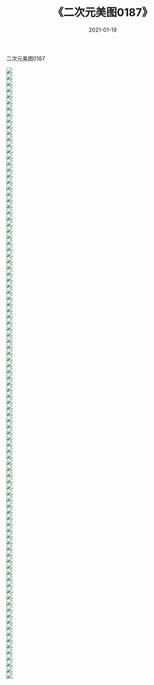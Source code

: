 ﻿---
layout: post
title:  《二次元美图0187》
date:   2021-01-19
img: http://imgx.orgx.ga/二次元/2021/二次元美图0187/000.jpg
categories: [美女, 清纯, 唯美]
---

二次元美图0187

 ![](http://imgx.orgx.ga/二次元/2021/二次元美图0187/001.jpg) <br>![](http://imgx.orgx.ga/二次元/2021/二次元美图0187/002.jpg) <br>![](http://imgx.orgx.ga/二次元/2021/二次元美图0187/003.jpg) <br>![](http://imgx.orgx.ga/二次元/2021/二次元美图0187/004.jpg) <br>![](http://imgx.orgx.ga/二次元/2021/二次元美图0187/005.jpg) <br>![](http://imgx.orgx.ga/二次元/2021/二次元美图0187/006.jpg) <br>![](http://imgx.orgx.ga/二次元/2021/二次元美图0187/007.jpg) <br>![](http://imgx.orgx.ga/二次元/2021/二次元美图0187/008.jpg) <br>![](http://imgx.orgx.ga/二次元/2021/二次元美图0187/009.jpg) <br>![](http://imgx.orgx.ga/二次元/2021/二次元美图0187/010.jpg) <br>![](http://imgx.orgx.ga/二次元/2021/二次元美图0187/011.jpg) <br>![](http://imgx.orgx.ga/二次元/2021/二次元美图0187/012.jpg) <br>![](http://imgx.orgx.ga/二次元/2021/二次元美图0187/013.jpg) <br>![](http://imgx.orgx.ga/二次元/2021/二次元美图0187/014.jpg) <br>![](http://imgx.orgx.ga/二次元/2021/二次元美图0187/015.jpg) <br>![](http://imgx.orgx.ga/二次元/2021/二次元美图0187/016.jpg) <br>![](http://imgx.orgx.ga/二次元/2021/二次元美图0187/017.jpg) <br>![](http://imgx.orgx.ga/二次元/2021/二次元美图0187/018.jpg) <br>![](http://imgx.orgx.ga/二次元/2021/二次元美图0187/019.jpg) <br>![](http://imgx.orgx.ga/二次元/2021/二次元美图0187/020.jpg) <br>![](http://imgx.orgx.ga/二次元/2021/二次元美图0187/021.jpg) <br>![](http://imgx.orgx.ga/二次元/2021/二次元美图0187/022.jpg) <br>![](http://imgx.orgx.ga/二次元/2021/二次元美图0187/023.jpg) <br>![](http://imgx.orgx.ga/二次元/2021/二次元美图0187/024.jpg) <br>![](http://imgx.orgx.ga/二次元/2021/二次元美图0187/025.jpg) <br>![](http://imgx.orgx.ga/二次元/2021/二次元美图0187/026.jpg) <br>![](http://imgx.orgx.ga/二次元/2021/二次元美图0187/027.jpg) <br>![](http://imgx.orgx.ga/二次元/2021/二次元美图0187/028.jpg) <br>![](http://imgx.orgx.ga/二次元/2021/二次元美图0187/029.jpg) <br>![](http://imgx.orgx.ga/二次元/2021/二次元美图0187/030.jpg) <br>![](http://imgx.orgx.ga/二次元/2021/二次元美图0187/031.jpg) <br>![](http://imgx.orgx.ga/二次元/2021/二次元美图0187/032.jpg) <br>![](http://imgx.orgx.ga/二次元/2021/二次元美图0187/033.jpg) <br>![](http://imgx.orgx.ga/二次元/2021/二次元美图0187/034.jpg) <br>![](http://imgx.orgx.ga/二次元/2021/二次元美图0187/035.jpg) <br>![](http://imgx.orgx.ga/二次元/2021/二次元美图0187/036.jpg) <br>![](http://imgx.orgx.ga/二次元/2021/二次元美图0187/037.jpg) <br>![](http://imgx.orgx.ga/二次元/2021/二次元美图0187/038.jpg) <br>![](http://imgx.orgx.ga/二次元/2021/二次元美图0187/039.jpg) <br>![](http://imgx.orgx.ga/二次元/2021/二次元美图0187/040.jpg) <br>![](http://imgx.orgx.ga/二次元/2021/二次元美图0187/041.jpg) <br>![](http://imgx.orgx.ga/二次元/2021/二次元美图0187/042.jpg) <br>![](http://imgx.orgx.ga/二次元/2021/二次元美图0187/043.jpg) <br>![](http://imgx.orgx.ga/二次元/2021/二次元美图0187/044.jpg) <br>![](http://imgx.orgx.ga/二次元/2021/二次元美图0187/045.jpg) <br>![](http://imgx.orgx.ga/二次元/2021/二次元美图0187/046.jpg) <br>![](http://imgx.orgx.ga/二次元/2021/二次元美图0187/047.jpg) <br>![](http://imgx.orgx.ga/二次元/2021/二次元美图0187/048.jpg) <br>![](http://imgx.orgx.ga/二次元/2021/二次元美图0187/049.jpg) <br>![](http://imgx.orgx.ga/二次元/2021/二次元美图0187/050.jpg) <br>![](http://imgx.orgx.ga/二次元/2021/二次元美图0187/051.jpg) <br>![](http://imgx.orgx.ga/二次元/2021/二次元美图0187/052.jpg) <br>![](http://imgx.orgx.ga/二次元/2021/二次元美图0187/053.jpg) <br>![](http://imgx.orgx.ga/二次元/2021/二次元美图0187/054.jpg) <br>![](http://imgx.orgx.ga/二次元/2021/二次元美图0187/055.jpg) <br>![](http://imgx.orgx.ga/二次元/2021/二次元美图0187/056.jpg) <br>![](http://imgx.orgx.ga/二次元/2021/二次元美图0187/057.jpg) <br>![](http://imgx.orgx.ga/二次元/2021/二次元美图0187/058.jpg) <br>![](http://imgx.orgx.ga/二次元/2021/二次元美图0187/059.jpg) <br>![](http://imgx.orgx.ga/二次元/2021/二次元美图0187/060.jpg) <br>![](http://imgx.orgx.ga/二次元/2021/二次元美图0187/061.jpg) <br>![](http://imgx.orgx.ga/二次元/2021/二次元美图0187/062.jpg) <br>![](http://imgx.orgx.ga/二次元/2021/二次元美图0187/063.jpg) <br>![](http://imgx.orgx.ga/二次元/2021/二次元美图0187/064.jpg) <br>![](http://imgx.orgx.ga/二次元/2021/二次元美图0187/065.jpg) <br>![](http://imgx.orgx.ga/二次元/2021/二次元美图0187/066.jpg) <br>![](http://imgx.orgx.ga/二次元/2021/二次元美图0187/067.jpg) <br>![](http://imgx.orgx.ga/二次元/2021/二次元美图0187/068.jpg) <br>![](http://imgx.orgx.ga/二次元/2021/二次元美图0187/069.jpg) <br>![](http://imgx.orgx.ga/二次元/2021/二次元美图0187/070.jpg) <br>![](http://imgx.orgx.ga/二次元/2021/二次元美图0187/071.jpg) <br>![](http://imgx.orgx.ga/二次元/2021/二次元美图0187/072.jpg) <br>![](http://imgx.orgx.ga/二次元/2021/二次元美图0187/073.jpg) <br>![](http://imgx.orgx.ga/二次元/2021/二次元美图0187/074.jpg) <br>![](http://imgx.orgx.ga/二次元/2021/二次元美图0187/075.jpg) <br>![](http://imgx.orgx.ga/二次元/2021/二次元美图0187/076.jpg) <br>![](http://imgx.orgx.ga/二次元/2021/二次元美图0187/077.jpg) <br>![](http://imgx.orgx.ga/二次元/2021/二次元美图0187/078.jpg) <br>![](http://imgx.orgx.ga/二次元/2021/二次元美图0187/079.jpg) <br>![](http://imgx.orgx.ga/二次元/2021/二次元美图0187/080.jpg) <br>![](http://imgx.orgx.ga/二次元/2021/二次元美图0187/081.jpg) <br>![](http://imgx.orgx.ga/二次元/2021/二次元美图0187/082.jpg) <br>![](http://imgx.orgx.ga/二次元/2021/二次元美图0187/083.jpg) <br>![](http://imgx.orgx.ga/二次元/2021/二次元美图0187/084.jpg) <br>![](http://imgx.orgx.ga/二次元/2021/二次元美图0187/085.jpg) <br>![](http://imgx.orgx.ga/二次元/2021/二次元美图0187/086.jpg) <br>![](http://imgx.orgx.ga/二次元/2021/二次元美图0187/087.jpg) <br>![](http://imgx.orgx.ga/二次元/2021/二次元美图0187/088.jpg) <br>![](http://imgx.orgx.ga/二次元/2021/二次元美图0187/089.jpg) <br>![](http://imgx.orgx.ga/二次元/2021/二次元美图0187/090.jpg) <br>![](http://imgx.orgx.ga/二次元/2021/二次元美图0187/091.jpg) <br>![](http://imgx.orgx.ga/二次元/2021/二次元美图0187/092.jpg) <br>![](http://imgx.orgx.ga/二次元/2021/二次元美图0187/093.jpg) <br>![](http://imgx.orgx.ga/二次元/2021/二次元美图0187/094.jpg) <br>![](http://imgx.orgx.ga/二次元/2021/二次元美图0187/095.jpg) <br>![](http://imgx.orgx.ga/二次元/2021/二次元美图0187/096.jpg) <br>![](http://imgx.orgx.ga/二次元/2021/二次元美图0187/097.jpg) <br>![](http://imgx.orgx.ga/二次元/2021/二次元美图0187/098.jpg) <br>![](http://imgx.orgx.ga/二次元/2021/二次元美图0187/099.jpg) <br>![](http://imgx.orgx.ga/二次元/2021/二次元美图0187/100.jpg) <br>